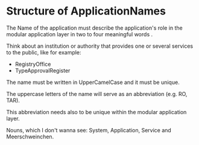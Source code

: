 # Structure of ApplicationNames

The Name of the application must describe the application's role in the modular application layer in two to four meaningful words .  

Think about an institution or authority that provides one or several services to the public, like for example:
* RegistryOffice
* TypeApprovalRegister

The name must be written in UpperCamelCase and it must be unique.  

The uppercase letters of the name will serve as an abbreviation (e.g. RO, TAR).  

This abbreviation needs also to be unique within the modular application layer.

Nouns, which I don't wanna see: System, Application, Service and Meerschweinchen.
